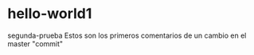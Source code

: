 # hello-world1
segunda-prueba
Estos son los primeros comentarios de un cambio en el master "commit"
